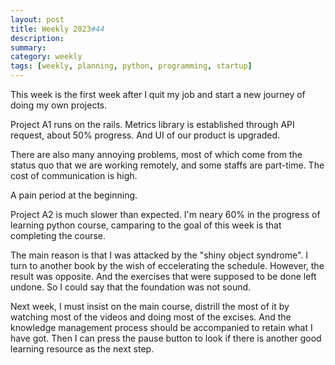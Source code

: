 ```yaml
---
layout: post
title: Weekly 2023#44
description: 
summary: 
category: weekly 
tags: [weekly, planning, python, programming, startup]
---
```

This week is the first week after I quit my job and start a new journey of doing my own projects.

Project A1 runs on the rails. Metrics library is established through API request, about 50% progress. And UI of our product is upgraded. 

There are also many annoying problems, most of which come from the status quo that we are working remotely, and some staffs are part-time. The cost of communication is high. 

A pain period at the beginning. 

Project A2 is much slower than expected. I'm neary 60% in the progress of learning python course, camparing to the goal of this week is that completing the course. 

The main reason is that I was attacked by the "shiny object syndrome". I turn to another book by the wish of eccelerating the schedule. However, the result was opposite. And the exercises that were supposed to be done left undone. So I could say that the foundation was not sound. 

Next week, I must insist on the main course, distrill the most of it by watching most of the videos and doing most of the excises. And the knowledge management process should be accompanied to retain what I have got. Then I can press the pause button to look if there is another good learning resource as the next step.

